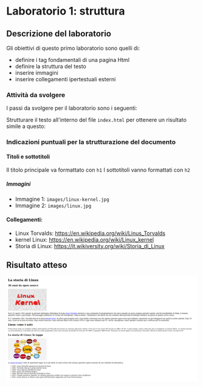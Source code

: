 # Laboratorio 1: struttura

## Descrizione del laboratorio
Gli obiettivi di questo primo laboratorio sono quelli di:

- definire i tag fondamentali di una pagina Html
- definire la struttura del testo
- inserire immagini
- inserire collegamenti ipertestuali esterni


### Attività da svolgere

I passi da svolgere per il laboratorio sono i seguenti:


Strutturare il testo all'interno del file `index.html` per ottenere un risultato simile a questo:


### Indicazioni puntuali per la strutturazione del documento
#### Titoli e sottotitoli
Il titolo principale va formattato con `h1`
I sottotitoli vanno formattati con `h2`

##### Immagini
- Immagine 1: `images/linux-kernel.jpg`
- Immagine 2: `images/linux.jpg`

#### Collegamenti:
- Linux Torvalds: https://en.wikipedia.org/wiki/Linus_Torvalds
- kernel Linux: https://en.wikipedia.org/wiki/Linux_kernel
- Storia di Linux: https://it.wikiversity.org/wiki/Storia_di_Linux

## Risultato atteso
![Alt text](image.png)
